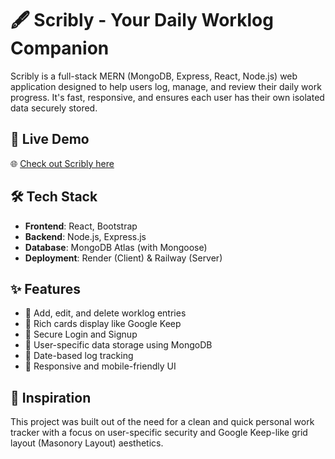# 🖋️ Scribly - Your Daily Worklog Companion

Scribly is a full-stack MERN (MongoDB, Express, React, Node.js) web application designed to help users log, manage, and review their daily work progress. It's fast, responsive, and ensures each user has their own isolated data securely stored.

## 🚀 Live Demo

🌐 [Check out Scribly here](https://worklog-1urf.onrender.com)


## 🛠️ Tech Stack

- **Frontend**: React, Bootstrap
- **Backend**: Node.js, Express.js
- **Database**: MongoDB Atlas (with Mongoose)
- **Deployment**: Render (Client) & Railway (Server)


## ✨ Features

- 📝 Add, edit, and delete worklog entries
- 🧾 Rich cards display like Google Keep
- 🔐 Secure Login and Signup
- 🎯 User-specific data storage using MongoDB
- 📅 Date-based log tracking
- 🎯 Responsive and mobile-friendly UI


## 🧠 Inspiration

This project was built out of the need for a clean and quick personal work tracker with a focus on user-specific security and Google Keep-like grid layout (Masonory Layout) aesthetics.
